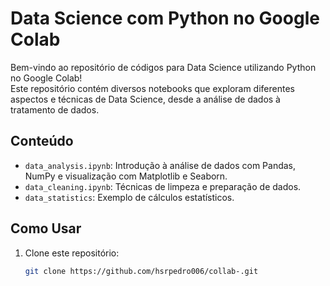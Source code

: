 # Data Science com Python no Google Colab

Bem-vindo ao repositório de códigos para Data Science utilizando Python no Google Colab! <br/>
Este repositório contém diversos notebooks que exploram diferentes aspectos e técnicas de Data Science, desde a análise de dados à tratamento de dados.

## Conteúdo

- `data_analysis.ipynb`: Introdução à análise de dados com Pandas, NumPy e visualização com Matplotlib e Seaborn.
- `data_cleaning.ipynb`: Técnicas de limpeza e preparação de dados.
- `data_statistics`: Exemplo de cálculos estatísticos.  
## Como Usar

1. Clone este repositório:
   ```bash
   git clone https://github.com/hsrpedro006/collab-.git

